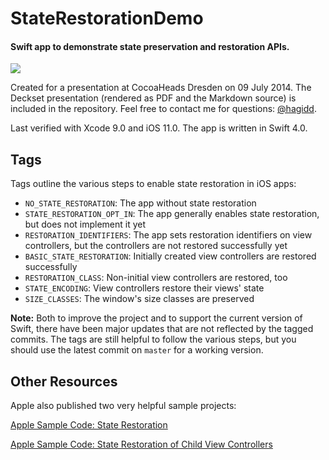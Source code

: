 # StateRestorationDemo

#### Swift app to demonstrate state preservation and restoration APIs.

![](https://raw.githubusercontent.com/shagedorn/StateRestorationDemo/master/Presentation/app_screenshot.png)

Created for a presentation at CocoaHeads Dresden on 09 July 2014. The Deckset presentation (rendered as PDF and the Markdown source) is included in the repository. Feel free to contact me for questions: [@hagidd](http://twitter.com/hagidd).

Last verified with Xcode 9.0 and iOS 11.0. The app is written in Swift 4.0.


## Tags 

Tags outline the various steps to enable state restoration in iOS apps:

+ `NO_STATE_RESTORATION`: The app without state restoration
+ `STATE_RESTORATION_OPT_IN`: The app generally enables state restoration, but does not implement it yet
+ `RESTORATION_IDENTIFIERS`: The app sets restoration identifiers on view controllers, but the controllers are not restored successfully yet
+ `BASIC_STATE_RESTORATION`: Initially created view controllers are restored successfully
+ `RESTORATION_CLASS`: Non-initial view controllers are restored, too
+ `STATE_ENCODING`: View controllers restore their views' state
+ `SIZE_CLASSES`: The window's size classes are preserved

**Note:** Both to improve the project and to support the current version of Swift, there have been major updates that are not reflected by the tagged commits. The tags are still helpful to follow the various steps, but you should use the latest commit on `master` for a working version.

## Other Resources

Apple also published two very helpful sample projects:

[Apple Sample Code: State Restoration](https://developer.apple.com/library/content/samplecode/StateRestore/)

[Apple Sample Code: State Restoration of Child View Controllers](https://developer.apple.com/library/content/samplecode/StateRestoreChildViews/)
